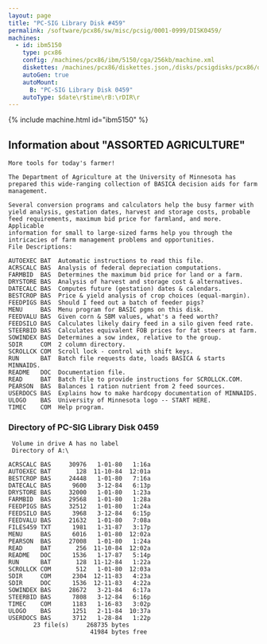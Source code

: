 ```yaml
---
layout: page
title: "PC-SIG Library Disk #459"
permalink: /software/pcx86/sw/misc/pcsig/0001-0999/DISK0459/
machines:
  - id: ibm5150
    type: pcx86
    config: /machines/pcx86/ibm/5150/cga/256kb/machine.xml
    diskettes: /machines/pcx86/diskettes.json,/disks/pcsigdisks/pcx86/diskettes.json
    autoGen: true
    autoMount:
      B: "PC-SIG Library Disk 0459"
    autoType: $date\r$time\rB:\rDIR\r
---
```


{% include machine.html id="ibm5150" %}

## Information about "ASSORTED AGRICULTURE"

    More tools for today's farmer!
    
    The Department of Agriculture at the University of Minnesota has
    prepared this wide-ranging collection of BASICA decision aids for farm
    management.
    
    Several conversion programs and calculators help the busy farmer with
    yield analysis, gestation dates, harvest and storage costs, probable
    feed requirements, maximum bid price for farmland, and more. Applicable
    information for small to large-sized farms help you through the
    intricacies of farm management problems and opportunities.
    File Descriptions:
    
    AUTOEXEC BAT  Automatic instructions to read this file.
    ACRSCALC BAS  Analysis of federal depreciation computations.
    FARMBID  BAS  Determines the maximum bid price for land or a farm.
    DRYSTORE BAS  Analysis of harvest and storage cost & alternatives.
    DATECALC BAS  Computes future (gestation) dates & calendars.
    BESTCROP BAS  Price & yield analysis of crop choices (equal-margin).
    FEEDPIGS BAS  Should I feed out a batch of feeder pigs?
    MENU     BAS  Menu program for BASIC pgms on this disk.
    FEEDVALU BAS  Given corn & SBM values, what's a feed worth?
    FEEDSILO BAS  Calculates likely dairy feed in a silo given feed rate.
    STEERBID BAS  Calculates equivalent FOB prices for fat steers at farm.
    SOWINDEX BAS  Determines a sow index, relative to the group.
    SDIR     COM  2 column directory.
    SCROLLCK COM  Scroll lock - control with shift keys.
    RUN      BAT  Batch file requests date, loads BASICA & starts MINNAIDS.
    README   DOC  Documentation file.
    READ     BAT  Batch file to provide instructions for SCROLLCK.COM.
    PEARSON  BAS  Balances 1 ration nutrient from 2 feed sources.
    USERDOCS BAS  Explains how to make hardcopy documentation of MINNAIDS.
    ULOGO    BAS  University of Minnesota logo -- START HERE.
    TIMEC    COM  Help program.

### Directory of PC-SIG Library Disk 0459

     Volume in drive A has no label
     Directory of A:\

    ACRSCALC BAS     30976   1-01-80   1:16a
    AUTOEXEC BAT       128  11-10-84  12:01a
    BESTCROP BAS     24448   1-01-80   7:16a
    DATECALC BAS      9600   3-12-84   6:13p
    DRYSTORE BAS     32000   1-01-80   1:23a
    FARMBID  BAS     29568   1-01-80   1:28a
    FEEDPIGS BAS     32512   1-01-80   1:24a
    FEEDSILO BAS      3968   3-12-84   6:15p
    FEEDVALU BAS     21632   1-01-80   7:08a
    FILES459 TXT      1981   1-31-87   3:17p
    MENU     BAS      6016   1-01-80  12:02a
    PEARSON  BAS     27008   1-01-80   1:24a
    READ     BAT       256  11-10-84  12:02a
    README   DOC      1536   1-17-87   5:14p
    RUN      BAT       128  11-12-84   1:22a
    SCROLLCK COM       512   1-01-80  12:03a
    SDIR     COM      2304  12-11-83   4:23a
    SDIR     DOC      1536  12-11-83   4:22a
    SOWINDEX BAS     28672   3-21-84   6:17a
    STEERBID BAS      7808   3-12-84   6:16p
    TIMEC    COM      1183   1-16-83   3:02p
    ULOGO    BAS      1251   2-11-84  10:37a
    USERDOCS BAS      3712   1-28-84   1:22p
           23 file(s)     268735 bytes
                           41984 bytes free
